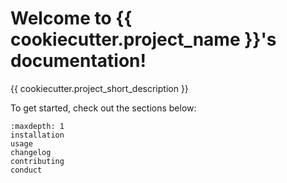 # Welcome to {{ cookiecutter.project_name }}'s documentation!

{{ cookiecutter.project_short_description }}

To get started, check out the sections below:

```{toctree}
:maxdepth: 1
installation
usage
changelog
contributing
conduct
```